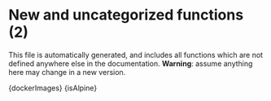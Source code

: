 # New and uncategorized functions (2)

This file is automatically generated, and includes all functions which are not defined anywhere else in the documentation. **Warning**: assume anything here may change in a new version.

{dockerImages}
{isAlpine}

